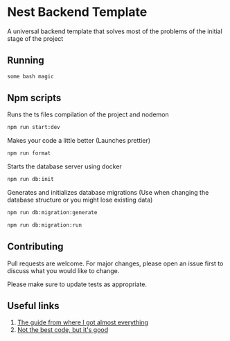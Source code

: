 # Nest Backend Template

A universal backend template that solves most of the problems of the initial stage of the project

## Running

```bash
some bash magic
```

## Npm scripts

Runs the ts files compilation of the project and nodemon
```bash
npm run start:dev
```
Makes your code a little better (Launches prettier)
```bash
npm run format
```
Starts the database server using docker
```bash
npm run db:init
```
Generates and initializes database migrations (Use when changing the database structure or you might lose existing data)
```bash
npm run db:migration:generate

npm run db:migration:run
```
## Contributing
Pull requests are welcome. For major changes, please open an issue first to discuss what you would like to change.

Please make sure to update tests as appropriate.

## Useful links
1) [The guide from where I got almost everything](https://medium.com/@gausmann.simon/nestjs-typeorm-and-postgresql-full-example-development-and-project-setup-working-with-database-c1a2b1b11b8f)
2) [Not the best code, but it's good](https://github.com/lujakob/nestjs-realworld-example-app)


